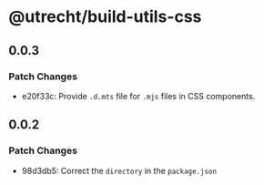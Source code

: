# @utrecht/build-utils-css

## 0.0.3

### Patch Changes

- e20f33c: Provide `.d.mts` file for `.mjs` files in CSS components.

## 0.0.2

### Patch Changes

- 98d3db5: Correct the `directory` in the `package.json`
